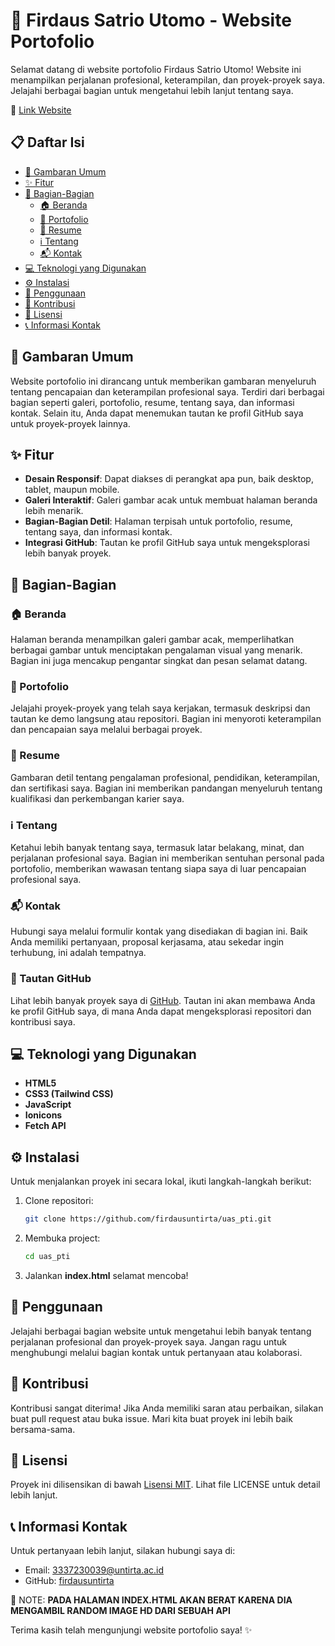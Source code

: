 # 📸 Firdaus Satrio Utomo - Website Portofolio

Selamat datang di website portofolio Firdaus Satrio Utomo! Website ini menampilkan perjalanan profesional, keterampilan, dan proyek-proyek saya. Jelajahi berbagai bagian untuk mengetahui lebih lanjut tentang saya.

🔗 [Link Website](https://firdausuntirta.github.io/uas_pti/)

## 📋 Daftar Isi

- [📖 Gambaran Umum](#-gambaran-umum)
- [✨ Fitur](#-fitur)
- [📁 Bagian-Bagian](#-bagian-bagian)
  - [🏠 Beranda](#-beranda)
  - [📂 Portofolio](#-portofolio)
  - [📄 Resume](#-resume)
  - [ℹ️ Tentang](#-tentang)
  - [📬 Kontak](#-kontak)
- [💻 Teknologi yang Digunakan](#-teknologi-yang-digunakan)
- [⚙️ Instalasi](#-instalasi)
- [🚀 Penggunaan](#-penggunaan)
- [🤝 Kontribusi](#-kontribusi)
- [📜 Lisensi](#-lisensi)
- [📞 Informasi Kontak](#-informasi-kontak)

## 📖 Gambaran Umum

Website portofolio ini dirancang untuk memberikan gambaran menyeluruh tentang pencapaian dan keterampilan profesional saya. Terdiri dari berbagai bagian seperti galeri, portofolio, resume, tentang saya, dan informasi kontak. Selain itu, Anda dapat menemukan tautan ke profil GitHub saya untuk proyek-proyek lainnya.

## ✨ Fitur

- **Desain Responsif**: Dapat diakses di perangkat apa pun, baik desktop, tablet, maupun mobile.
- **Galeri Interaktif**: Galeri gambar acak untuk membuat halaman beranda lebih menarik.
- **Bagian-Bagian Detil**: Halaman terpisah untuk portofolio, resume, tentang saya, dan informasi kontak.
- **Integrasi GitHub**: Tautan ke profil GitHub saya untuk mengeksplorasi lebih banyak proyek.

## 📁 Bagian-Bagian

### 🏠 Beranda

Halaman beranda menampilkan galeri gambar acak, memperlihatkan berbagai gambar untuk menciptakan pengalaman visual yang menarik. Bagian ini juga mencakup pengantar singkat dan pesan selamat datang.

### 📂 Portofolio

Jelajahi proyek-proyek yang telah saya kerjakan, termasuk deskripsi dan tautan ke demo langsung atau repositori. Bagian ini menyoroti keterampilan dan pencapaian saya melalui berbagai proyek.

### 📄 Resume

Gambaran detil tentang pengalaman profesional, pendidikan, keterampilan, dan sertifikasi saya. Bagian ini memberikan pandangan menyeluruh tentang kualifikasi dan perkembangan karier saya.

### ℹ️ Tentang

Ketahui lebih banyak tentang saya, termasuk latar belakang, minat, dan perjalanan profesional saya. Bagian ini memberikan sentuhan personal pada portofolio, memberikan wawasan tentang siapa saya di luar pencapaian profesional saya.

### 📬 Kontak

Hubungi saya melalui formulir kontak yang disediakan di bagian ini. Baik Anda memiliki pertanyaan, proposal kerjasama, atau sekedar ingin terhubung, ini adalah tempatnya.

### 🔗 Tautan GitHub

Lihat lebih banyak proyek saya di [GitHub](https://github.com/firdausuntirta). Tautan ini akan membawa Anda ke profil GitHub saya, di mana Anda dapat mengeksplorasi repositori dan kontribusi saya.

## 💻 Teknologi yang Digunakan

- **HTML5**
- **CSS3 (Tailwind CSS)**
- **JavaScript**
- **Ionicons**
- **Fetch API**

## ⚙️ Instalasi

Untuk menjalankan proyek ini secara lokal, ikuti langkah-langkah berikut:

1. Clone repositori:
   ```sh
   git clone https://github.com/firdausuntirta/uas_pti.git
   ```
2. Membuka project:
   ```sh
   cd uas_pti
   ```
3. Jalankan **index.html** selamat mencoba!

## 🚀 Penggunaan

Jelajahi berbagai bagian website untuk mengetahui lebih banyak tentang perjalanan profesional dan proyek-proyek saya. Jangan ragu untuk menghubungi melalui bagian kontak untuk pertanyaan atau kolaborasi.

## 🤝 Kontribusi

Kontribusi sangat diterima! Jika Anda memiliki saran atau perbaikan, silakan buat pull request atau buka issue. Mari kita buat proyek ini lebih baik bersama-sama.

## 📜 Lisensi

Proyek ini dilisensikan di bawah [Lisensi MIT](LICENSE). Lihat file LICENSE untuk detail lebih lanjut.

## 📞 Informasi Kontak

Untuk pertanyaan lebih lanjut, silakan hubungi saya di:

- Email: 3337230039@untirta.ac.id
- GitHub: [firdausuntirta](https://github.com/firdausuntirta)

📝 NOTE: **PADA HALAMAN INDEX.HTML AKAN BERAT KARENA DIA MENGAMBIL RANDOM IMAGE HD DARI SEBUAH API**

Terima kasih telah mengunjungi website portofolio saya! ✨
